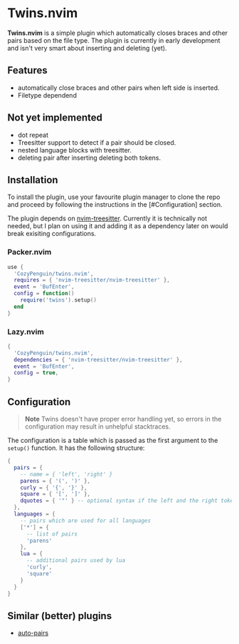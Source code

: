 # Twins.nvim

**Twins.nvim** is a simple plugin which automatically closes braces and other pairs based on the file type.
The plugin is currently in early development and isn't very smart about inserting and deleting (yet).

## Features

- automatically close braces and other pairs when left side is inserted.
- Filetype dependend 

## Not yet implemented

- dot repeat
- Treesitter support to detect if a pair should be closed.
- nested language blocks with treesitter.
- deleting pair after inserting deleting both tokens.

## Installation

To install the plugin, use your favourite plugin manager to clone the repo
and proceed by following the instructions in the [#Configuration] section.

The plugin depends on [nvim-treesitter](https://github.com/nvim-treesitter/nvim-treesitter/).
Currently it is technically not needed, but I plan on using it and adding it as a dependency later on would break
exisiting configurations.

### Packer.nvim
```lua
use {
  'CozyPenguin/twins.nvim',
  requires = { 'nvim-treesitter/nvim-treesitter' },
  event = 'BufEnter',
  config = function()
    require('twins').setup()
  end
}
```

### Lazy.nvim
```lua
{
  'CozyPenguin/twins.nvim',
  dependencies = { 'nvim-treesitter/nvim-treesitter' },
  event = 'BufEnter',
  config = true,
}
```

## Configuration

> **Note** Twins doesn't have proper error handling yet, so errors in the configuration may result in unhelpful stacktraces.

The configuration is a table which is passed as the first argument to the `setup()` function.
It has the following structure:
```lua
{
  pairs = {
    -- name = { 'left', 'right' }
    parens = { '(', ')' },
    curly = { '{', '}' },
    square = { '[', ']' },
    dquotes = { '"' } -- optional syntax if the left and the right tokens are the same
  },
  languages = {
    -- pairs which are used for all languages
    ['*'] = {
      -- list of pairs
      'parens'
    },
    lua = {
      -- additional pairs used by lua
      'curly',
      'square'
    }
  }
}
```

## Similar (better) plugins

- [auto-pairs](https://github.com/jiangmiao/auto-pairs)

